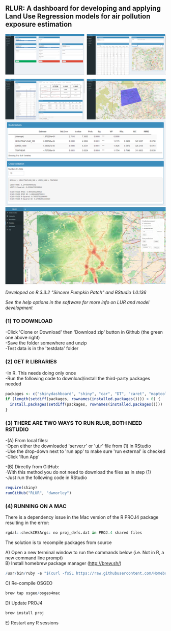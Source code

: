 
## RLUR: A dashboard for developing and applying Land Use Regression models for air pollution exposure estimation

![s1](/www/s1.png)
![s2](/www/s2.png)
![s3](/www/s3.png)

*Developed on R.3.3.2 "Sincere Pumpkin Patch" and RStudio 1.0.136*

*See the help options in the software for more info on LUR and model development*

### (1) TO DOWNLOAD
-Click 'Clone or Download' then 'Download zip' button in Github (the green one above right) <br>
-Save the folder somewhere and unzip <br>
-Test data is in the 'testdata' folder <br>

### (2) GET R LIBRARIES
-In R. This needs doing only once<br>
-Run the following code to download/install the third-party packages needed<br>

```r
packages <- c("shinydashboard", "shiny", "car", "DT", "caret", "maptools", "rgdal", "raster", "sp", "rgeos", "leaflet", "shinyBS", "RColorBrewer")
if (length(setdiff(packages, rownames(installed.packages()))) > 0) {
  install.packages(setdiff(packages, rownames(installed.packages())))  
}
```

### (3) THERE ARE TWO WAYS TO RUN RLUR, BOTH NEED RSTUDIO

-(A) From local files:<br>
-Open either the downloaded 'server.r' or 'ui.r' file from (1) in RStudio<br>
-Use the drop-down next to 'run app' to make sure 'run external' is checked<br>
-Click 'Run App'<br>

-(B) Directly from GitHub:<br>
-With this method you do not need to download the files as in step (1)<br>
-Just run the following code in RStudio<br>

```r
require(shiny)
runGitHub("RLUR", "dwmorley") 
```

### (4) RUNNING ON A MAC

There is a dependency issue in the Mac version of the R PROJ4 package resulting in the error:
```r 
rgdal::checkCRSArgs: no proj_defs.dat in PROJ.4 shared files 
```
The solution is to recompile packages from source

A) Open a new terminal window to run the commands below (i.e. Not in R, a new command line prompt)<br>
B) Install homebrew package manager (http://brew.sh/)<br>
```r
/usr/bin/ruby -e "$(curl -fsSL https://raw.githubusercontent.com/Homebrew/install/master/install)"
```
C) Re-compile OSGEO<br>
```r
brew tap osgeo/osgeo4mac
```
D) Update PROJ4<br>
```r
brew install proj
```
E) Restart any R sessions<br>


